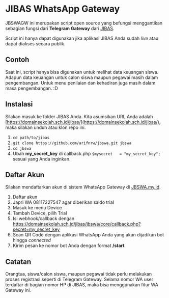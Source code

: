 # JIBAS WhatsApp Gateway

JBSWAGW ini merupakan script open source yang befungsi menggantikan sebagian fungsi dari **Telegram Gateway** dari [JIBAS](http://jibas.id).

Script ini hanya dapat digunakan jika aplikasi JIBAS Anda sudah _live_ atau dapat diakses secara publik.

## Contoh
Saat ini, script hanya bisa digunakan untuk melihat data keuangan siswa. Adapun data keuangan untuk calon siswa maupun pegawai masih dalam pengembangan. Untuk menu penilaian dan kehadiran juga masih dalam masa pengembangan. :D

## Instalasi
Silakan masuk ke folder JIBAS Anda. Kita asumsikan URL Anda adalah [https://domainsekolah.sch.id/jibas/](https://domainsekolah.sch.id/jibas/), maka silakan unduh atau klon repo ini.
1. ``` cd path/to/jibas ```
2. ``` git clone https://github.com/arifnrw/jbswa.git jbswa ```
3. ``` cd jbswa ```
4. Ubah **my_secret_key** di callback.php ```$mysecret   = "my_secret_key";``` sesuai yang Anda inginkan.


## Daftar Akun
Silakan mendaftarkan akun di sistem WhatsApp Gateway di [JBSWA.my.id](https://jbswa.my.id).
1. Daftar akun
2. Japri WA 08117227547 agar diberikan saldo trial
3.  Masuk ke menu Device
4.  Tambah Device, pilih Trial
5.  Isi webhook/callback dengan https://domainsekolah.sch.id/jibas/jbswa/core/callback.php?secret=my_secret_key
6.  Scan QR Code dengan aplikasi WhatsApp Anda yang akan dijadikan bot hingga _connected_
7.  Kirim pesan ke nomor bot Anda dengan format **/start**

## Catatan
Orangtua, siswa/calon siswa, maupun pegawai tidak perlu melakukan proses registrasi seperti di Telegram Gateway. Selama nomor WA user terdaftar di bagian nomor HP di JIBAS, maka bisa menggunakan fitur WA Gateway ini.
